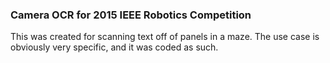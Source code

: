 <h3>Camera OCR for 2015 IEEE Robotics Competition</h3>

<p>This was created for scanning text off of panels in a maze. The use case is
obviously very specific, and it was coded as such.</p>
